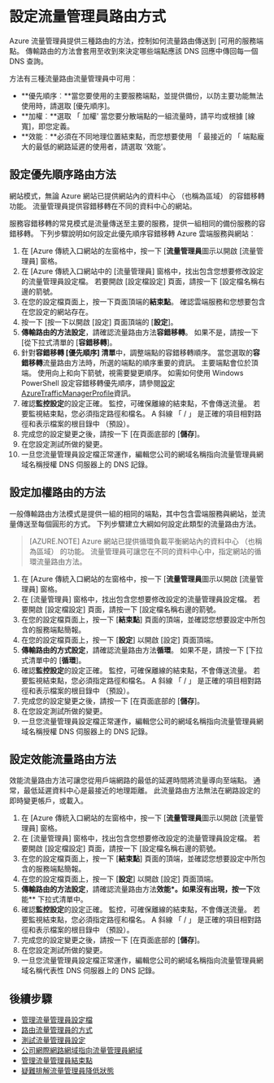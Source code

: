 <properties
    pageTitle="設定流量管理員路由方式 |Microsoft Azure"
    description="本文說明如何設定不同的路由方法在流量管理員"
    services="traffic-manager"
    documentationCenter=""
    authors="sdwheeler"
    manager="carmonm"
    editor=""
/>
<tags
    ms.service="traffic-manager"
    ms.devlang="na"
    ms.topic="article"
    ms.tgt_pltfrm="na"
    ms.workload="infrastructure-services"
   ms.date="10/18/2016"
   ms.author="sewhee" />
<!-- repub for nofollow -->

# <a name="configure-traffic-manager-routing-methods"></a>設定流量管理員路由方式

Azure 流量管理員提供三種路由的方法，控制如何流量路由傳送到 [可用的服務端點。 傳輸路由的方法會套用至收到來決定哪些端點應該 DNS 回應中傳回每一個 DNS 查詢。

方法有三種流量路由流量管理員中可用︰

- **優先順序︰**當您要使用的主要服務端點，並提供備份，以防主要功能無法使用時，請選取 [優先順序]。
- **加權︰**選取 「 加權' 當您要分散端點的一組流量時，請平均或根據 [線寬]，即您定義。
- **效能︰**必須在不同地理位置結束點，而您想要使用 「 最接近的 「 端點龐大的最低的網路延遲的使用者，請選取 '效能'。

## <a name="configure-priority-routing-method"></a>設定優先順序路由方法

網站模式，無論 Azure 網站已提供網站內的資料中心 （也稱為區域） 的容錯移轉功能。 流量管理員提供容錯移轉在不同的資料中心的網站。

服務容錯移轉的常見模式是流量傳送至主要的服務，提供一組相同的備份服務的容錯移轉。 下列步驟說明如何設定此優先順序容錯移轉 Azure 雲端服務與網站︰

1. 在 [Azure 傳統入口網站的左窗格中，按一下 [**流量管理員**圖示以開啟 [流量管理員] 窗格。
2. 在 [Azure 傳統入口網站中的 [流量管理員] 窗格中，找出包含您想要修改設定的流量管理員設定檔。 若要開啟 [設定檔設定] 頁面，請按一下 [設定檔名稱右邊的箭號。
3. 在您的設定檔頁面上，按一下頁面頂端的**結束點**。 確認雲端服務和您想要包含在您設定的網站存在。
4. 按一下 [按一下以開啟 [設定] 頁面頂端的 [**設定**]。
5. **傳輸路由的方法設定**，請確認流量路由方法**容錯移轉**。 如果不是，請按一下 [從下拉式清單的 [**容錯移轉**]。
6. 針對**容錯移轉 [優先順序] 清單**中，調整端點的容錯移轉順序。 當您選取的**容錯移轉**流量路由方法時，所選的端點的順序重要的資訊。 主要端點會位於頂端。 使用向上和向下箭號，視需要變更順序。 如需如何使用 Windows PowerShell 設定容錯移轉優先順序，請參閱[設定 AzureTrafficManagerProfile](http://go.microsoft.com/fwlink/p/?LinkId=400880)資訊。
7. 確認**監控設定**的設定正確。 監控，可確保離線的結束點，不會傳送流量。 若要監視結束點，您必須指定路徑和檔名。 A 斜線 「 / 」 是正確的項目相對路徑和表示檔案的根目錄中 （預設）。
8. 完成您的設定變更之後，請按一下 [在頁面底部的 [**儲存**]。
9. 在您設定測試所做的變更。
10. 一旦您流量管理員設定檔正常運作，編輯您公司的網域名稱指向流量管理員網域名稱授權 DNS 伺服器上的 DNS 記錄。

## <a name="configure-weighted-routing-method"></a>設定加權路由的方法

一般傳輸路由方法模式是提供一組的相同的端點，其中包含雲端服務與網站，並流量傳送至每個圓形的方式。 下列步驟建立大綱如何設定此類型的流量路由方法。

>[AZURE.NOTE] Azure 網站已提供循環負載平衡網站內的資料中心 （也稱為區域） 的功能。 流量管理員可讓您在不同的資料中心中，指定網站的循環流量路由方法。

1. 在 [Azure 傳統入口網站的左窗格中，按一下 [**流量管理員**圖示以開啟 [流量管理員] 窗格。
2. 在 [流量管理員] 窗格中，找出包含您想要修改設定的流量管理員設定檔。 若要開啟 [設定檔設定] 頁面，請按一下 [設定檔名稱右邊的箭號。
3. 在您的設定檔頁面上，按一下 [**結束點**] 頁面的頂端，並確認您想要設定中所包含的服務端點簡報。
4. 在您的設定檔頁面上，按一下 [**設定**] 以開啟 [設定] 頁面頂端。
5. **傳輸路由的方式設定**，請確認流量路由方法**循環**。 如果不是，請按一下 [下拉式清單中的 [**循環**]。
6. 確認**監控設定**的設定正確。 監控，可確保離線的結束點，不會傳送流量。 若要監視結束點，您必須指定路徑和檔名。 A 斜線 「 / 」 是正確的項目相對路徑和表示檔案的根目錄中 （預設）。
7. 完成您的設定變更之後，請按一下 [在頁面底部的 [**儲存**]。
8. 在您設定測試所做的變更。
9. 一旦您流量管理員設定檔正常運作，編輯您公司的網域名稱指向流量管理員網域名稱授權 DNS 伺服器上的 DNS 記錄。

## <a name="configure-performance-traffic-routing-method"></a>設定效能流量路由方法

效能流量路由方法可讓您從用戶端網路的最低的延遲時間將流量導向至端點。 通常，最低延遲資料中心是最接近的地理距離。 此流量路由方法無法在網路設定的即時變更帳戶，或載入。

1. 在 [Azure 傳統入口網站的左窗格中，按一下 [**流量管理員**圖示以開啟 [流量管理員] 窗格。
2. 在 [流量管理員] 窗格中，找出包含您想要修改設定的流量管理員設定檔。 若要開啟 [設定檔設定] 頁面，請按一下 [設定檔名稱右邊的箭號。
3. 在您的設定檔頁面上，按一下 [**結束點**] 頁面的頂端，並確認您想要設定中所包含的服務端點簡報。
4. 在您的設定檔頁面上，按一下 [**設定**] 以開啟 [設定] 頁面頂端。
5. **傳輸路由的方法設定**，請確認流量路由方法**效能*。如果沒有出現，按一下**效能** 下拉式清單中。
6. 確認**監控設定**的設定正確。 監控，可確保離線的結束點，不會傳送流量。 若要監視結束點，您必須指定路徑和檔名。 A 斜線 「 / 」 是正確的項目相對路徑和表示檔案的根目錄中 （預設）。
7. 完成您的設定變更之後，請按一下 [在頁面底部的 [**儲存**]。
8. 在您設定測試所做的變更。
9. 一旦您流量管理員設定檔正常運作，編輯您公司的網域名稱指向流量管理員網域名稱代表性 DNS 伺服器上的 DNS 記錄。

## <a name="next-steps"></a>後續步驟

* [管理流量管理員設定檔](traffic-manager-manage-profiles.md)
* [路由流量管理員的方式](traffic-manager-routing-methods.md)
* [測試流量管理員設定](traffic-manager-testing-settings.md)
* [公司網際網路網域指向流量管理員網域](traffic-manager-point-internet-domain.md)
* [管理流量管理員結束點](traffic-manager-manage-endpoints.md)
* [疑難排解流量管理員降低狀態](traffic-manager-troubleshooting-degraded.md)
